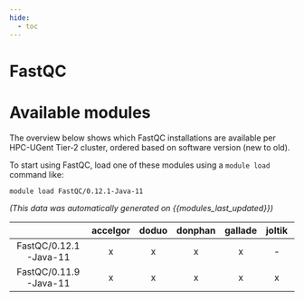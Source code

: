```yaml
---
hide:
  - toc
---
```


FastQC
======

# Available modules


The overview below shows which FastQC installations are available per HPC-UGent Tier-2 cluster, ordered based on software version (new to old).

To start using FastQC, load one of these modules using a `module load` command like:

```shell
module load FastQC/0.12.1-Java-11
```

*(This data was automatically generated on {{modules_last_updated}})*  

| |accelgor|doduo|donphan|gallade|joltik|shinx|
| :---: | :---: | :---: | :---: | :---: | :---: | :---: |
|FastQC/0.12.1-Java-11|x|x|x|x|-|x|
|FastQC/0.11.9-Java-11|x|x|x|x|x|x|
